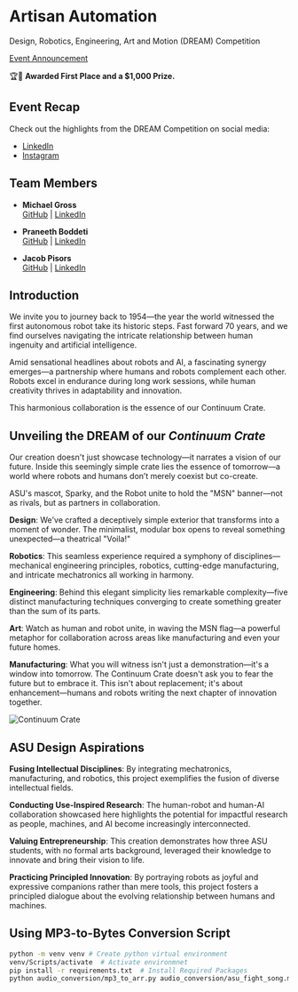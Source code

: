 # Artisan Automation

Design, Robotics, Engineering, Art and Motion (DREAM) Competition

[Event Announcement](https://intheloop.engineering.asu.edu/2025/04/18/attend-the-dream-competition-seminar-april-25/)

🏆🥇 **Awarded First Place and a $1,000 Prize.**

## Event Recap

Check out the highlights from the DREAM Competition on social media:

- [LinkedIn](https://www.linkedin.com/posts/school-of-manufacturing-systems-and-networks_asuengineering-design-robotics-activity-7324208506419453957-uM9B?utm_source=share&utm_medium=member_desktop&rcm=ACoAADIqOI4BuuBIn9Lw3VbPEu5bQkc3evp5cIs)  
- [Instagram](https://www.instagram.com/p/DJK45kJuQgY/)

## Team Members

- **Michael Gross**  
    [GitHub](https://github.com/MGross21) | [LinkedIn](https://www.linkedin.com/in/mhgross)

- **Praneeth Boddeti**  
    [GitHub](https://github.com/pbleedblue) | [LinkedIn](https://www.linkedin.com/in/praneeth-boddeti)

- **Jacob Pisors**  
    [GitHub](https://github.com/JPisors) | [LinkedIn](https://www.linkedin.com/in/jacob-pisors)

## Introduction

We invite you to journey back to 1954—the year the world witnessed the first autonomous robot take its historic steps. Fast forward 70 years, and we find ourselves navigating the intricate relationship between human ingenuity and artificial intelligence.

Amid sensational headlines about robots and AI, a fascinating synergy emerges—a partnership where humans and robots complement each other. Robots excel in endurance during long work sessions, while human creativity thrives in adaptability and innovation.

This harmonious collaboration is the essence of our Continuum Crate.

## Unveiling the DREAM of our *Continuum Crate*

Our creation doesn't just showcase technology—it narrates a vision of our future. Inside this seemingly simple crate lies the essence of tomorrow—a world where robots and humans don’t merely coexist but co-create.

ASU's mascot, Sparky, and the Robot unite to hold the "MSN" banner—not as rivals, but as partners in collaboration.

**Design**: We've crafted a deceptively simple exterior that transforms into a moment of wonder. The minimalist, modular box opens to reveal something unexpected—a theatrical "Voila!"

**Robotics**: This seamless experience required a symphony of disciplines—mechanical engineering principles, robotics, cutting-edge manufacturing, and intricate mechatronics all working in harmony.

**Engineering**: Behind this elegant simplicity lies remarkable complexity—five distinct manufacturing techniques converging to create something greater than the sum of its parts.

**Art**: Watch as human and robot unite, in waving the MSN flag—a powerful metaphor for collaboration across areas like manufacturing and even your future homes.

**Manufacturing**: What you will witness isn't just a demonstration—it's a window into tomorrow. The Continuum Crate doesn't ask you to fear the future but to embrace it. This isn't about replacement; it's about enhancement—humans and robots writing the next chapter of innovation together.

![Continuum Crate](media/continuum_crate.gif)

## ASU Design Aspirations

**Fusing Intellectual Disciplines**: By integrating mechatronics, manufacturing, and robotics, this project exemplifies the fusion of diverse intellectual fields.

**Conducting Use-Inspired Research**: The human-robot and human-AI collaboration showcased here highlights the potential for impactful research as people, machines, and AI become increasingly interconnected.

**Valuing Entrepreneurship**: This creation demonstrates how three ASU students, with no formal arts background, leveraged their knowledge to innovate and bring their vision to life.

**Practicing Principled Innovation**: By portraying robots as joyful and expressive companions rather than mere tools, this project fosters a principled dialogue about the evolving relationship between humans and machines.

## Using MP3-to-Bytes Conversion Script

```bash
python -m venv venv # Create python virtual environment
venv/Scripts/activate  # Activate environmnet
pip install -r requirements.txt  # Install Required Packages
python audio_conversion/mp3_to_arr.py audio_conversion/asu_fight_song.mp3 arduino_code/song.h --name asu_fight_song --rate 1000
```
